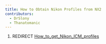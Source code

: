 ```yaml
---
title: How to Obtain Nikon Profiles from NX2
contributors:
  - DrSlony
  - Thanatomanic
---
```


1.  REDIRECT
    [How_to_get_Nikon_ICM_profiles](how_to_get_nikon_icm_profiles)
